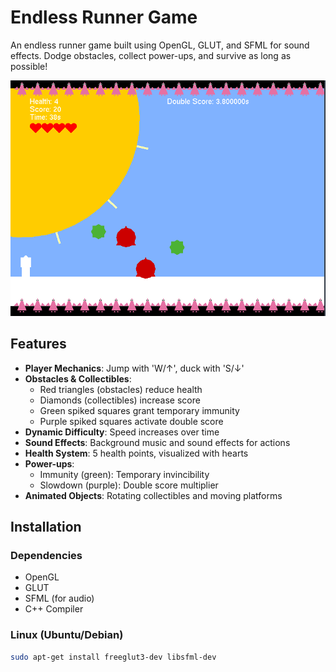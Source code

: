 # Endless Runner Game

An endless runner game built using OpenGL, GLUT, and SFML for sound effects. Dodge obstacles, collect power-ups, and survive as long as possible!

![Gameplay Screenshot](screenshot.png) <!-- Add a screenshot if available -->

## Features

- **Player Mechanics**: Jump with 'W/↑', duck with 'S/↓'
- **Obstacles & Collectibles**:
  - Red triangles (obstacles) reduce health
  - Diamonds (collectibles) increase score
  - Green spiked squares grant temporary immunity
  - Purple spiked squares activate double score
- **Dynamic Difficulty**: Speed increases over time
- **Sound Effects**: Background music and sound effects for actions
- **Health System**: 5 health points, visualized with hearts
- **Power-ups**: 
  - Immunity (green): Temporary invincibility
  - Slowdown (purple): Double score multiplier
- **Animated Objects**: Rotating collectibles and moving platforms

## Installation

### Dependencies
- OpenGL
- GLUT
- SFML (for audio)
- C++ Compiler

### Linux (Ubuntu/Debian)
```bash
sudo apt-get install freeglut3-dev libsfml-dev
